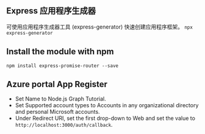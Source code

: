 
## Express 应用程序生成器

可使用应用程序生成器工具 (express-generator) 快速创建应用程序框架。
`npx express-generator`


## Install the module with npm

`npm install express-promise-router --save`


## Azure portal App Register 
- Set Name to Node.js Graph Tutorial.
- Set Supported account types to Accounts in any organizational directory and personal Microsoft accounts.
- Under Redirect URI, set the first drop-down to Web and set the value to `http://localhost:3000/auth/callback`.
